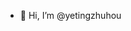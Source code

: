 - 👋 Hi, I’m @yetingzhuhou

<!---
yetingzhuhou/yetingzhuhou is a ✨ special ✨ repository because its `README.md` (this file) appears on your GitHub profile.
You can click the Preview link to take a look at your changes.
--->
